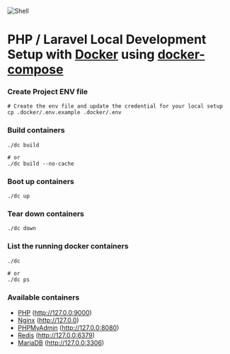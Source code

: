 ![Shell](https://repository-images.githubusercontent.com/387858339/d68e6290-21d3-4a72-8276-20592a29f7fb)

# PHP / Laravel Local Development Setup with [Docker](https://www.docker.com/) using [docker-compose](https://docs.docker.com/compose/)

### Create Project ENV file
```shell
# Create the env file and update the credential for your local setup
cp .docker/.env.example .docker/.env
```

### Build containers
```shell
./dc build

# or 
./dc build --no-cache
```

### Boot up containers
```shell
./dc up
```

### Tear down containers
```shell
./dc down
```

### List the running docker containers
```shell
./dc

# or
./dc ps
```

### Available containers
- [PHP](http://127.0.0:9000) (http://127.0.0:9000)
- [Nginx](http://127.0.0) (http://127.0.0)
- [PHPMyAdmin](http://127.0.0:8080) (http://127.0.0:8080)
- [Redis](http://127.0.0:6379) (http://127.0.0:6379)
- [MariaDB](http://127.0.0:3306) (http://127.0.0:3306)
